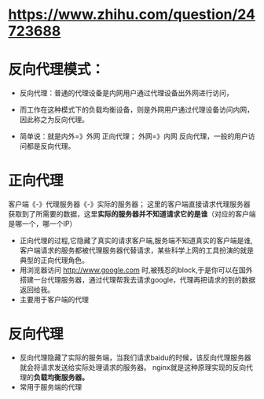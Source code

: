
# https://www.zhihu.com/question/24723688


# 反向代理模式：
- 反向代理：普通的代理设备是内网用户通过代理设备出外网进行访问，
- 而工作在这种模式下的负载均衡设备，则是外网用户通过代理设备访问内网，因此称之为反向代理。

- 简单说：就是内外=》外网 正向代理；  外网=》内网 反向代理，一般的用户访问都是反向代理。

# 正向代理
客户端《-》代理服务器《-》实际的服务器；
这里的客户端直接请求代理服务器获取到了所需要的数据，这里**实际的服务器并不知道请求它的是谁**（对应的客户端是哪一个，哪一个IP）

- 正向代理的过程,它隐藏了真实的请求客户端,服务端不知道真实的客户端是谁,客户端请求的服务都被代理服务器代替请求，某些科学上网的工具扮演的就是
典型的正向代理角色。
- 用浏览器访问 http://www.google.com 时,被残忍的block,于是你可以在国外搭建一台代理服务器，通过代理帮我去请求google，代理再把请求的到的数据返回给我。
- 主要用于客户端的代理

# 反向代理
- 反向代理隐藏了实际的服务端，当我们请求baidu的时候，该反向代理服务器就会将请求发送给实际处理请求的服务器。
nginx就是这种原理实现的反向代理的**负载均衡服务器。**
- 常用于服务端的代理



